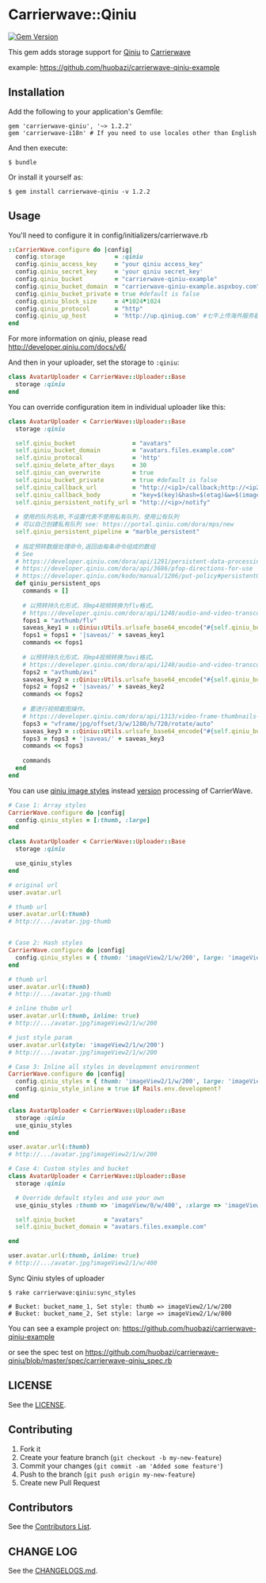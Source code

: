 # Carrierwave::Qiniu

[![Gem Version](https://badge.fury.io/rb/carrierwave-qiniu@2x.png?1.2.2)](http://badge.fury.io/rb/carrierwave-qiniu)

This gem adds storage support for [Qiniu](https://www.qiniu.com) to [Carrierwave](https://github.com/carrierwaveuploader/carrierwave)

example: https://github.com/huobazi/carrierwave-qiniu-example

## Installation

Add the following to your application's Gemfile:

    gem 'carrierwave-qiniu', '~> 1.2.2'
    gem 'carrierwave-i18n' # If you need to use locales other than English

And then execute:

    $ bundle

Or install it yourself as:

    $ gem install carrierwave-qiniu -v 1.2.2

## Usage

You'll need to configure it in config/initializers/carrierwave.rb

```ruby
::CarrierWave.configure do |config|
  config.storage              = :qiniu
  config.qiniu_access_key     = "your qiniu access_key"
  config.qiniu_secret_key     = 'your qiniu secret_key'
  config.qiniu_bucket         = "carrierwave-qiniu-example"
  config.qiniu_bucket_domain  = "carrierwave-qiniu-example.aspxboy.com"
  config.qiniu_bucket_private = true #default is false
  config.qiniu_block_size     = 4*1024*1024
  config.qiniu_protocol       = "http"
  config.qiniu_up_host        = 'http://up.qiniug.com' #七牛上传海外服务器,国内使用可以不要这行配置
end
```

For more information on qiniu, please read http://developer.qiniu.com/docs/v6/

And then in your uploader, set the storage to `:qiniu`:

```ruby
class AvatarUploader < CarrierWave::Uploader::Base
  storage :qiniu
end
```

You can override configuration item in individual uploader like this:

```ruby
class AvatarUploader < CarrierWave::Uploader::Base
  storage :qiniu

  self.qiniu_bucket                = "avatars"
  self.qiniu_bucket_domain         = "avatars.files.example.com"
  self.qiniu_protocal              = 'http'
  self.qiniu_delete_after_days     = 30
  self.qiniu_can_overwrite         = true
  self.qiniu_bucket_private        = true #default is false
  self.qiniu_callback_url          = "http://<ip1>/callback;http://<ip2>/callback"
  self.qiniu_callback_body         = "key=$(key)&hash=$(etag)&w=$(imageInfo.width)&h=$(imageInfo.height)" # see http://developer.qiniu.com/docs/v6/api/overview/up/response/vars.html#magicvar
  self.qiniu_persistent_notify_url = "http://<ip>/notify"
  
  # 使用的队列名称,不设置代表不使用私有队列，使用公有队列
  # 可以自己创建私有队列 see: https://portal.qiniu.com/dora/mps/new
  self.qiniu_persistent_pipeline = "marble_persistent"
    
  # 指定预转数据处理命令,返回由每条命令组成的数组
  # See
  # https://developer.qiniu.com/dora/api/1291/persistent-data-processing-pfop#
  # https://developer.qiniu.com/dora/api/3686/pfop-directions-for-use
  # https://developer.qiniu.com/kodo/manual/1206/put-policy#persistentOps
  def qiniu_persistent_ops
    commands = []
    
    # 以预转持久化形式，将mp4视频转换为flv格式。
    # https://developer.qiniu.com/dora/api/1248/audio-and-video-transcoding-avthumb
    fops1 = "avthumb/flv"
    saveas_key1 = ::Qiniu::Utils.urlsafe_base64_encode("#{self.qiniu_bucket}:#{store_dir}/#{self.filename}_flv.flv")
    fops1 = fops1 + '|saveas/' + saveas_key1
    commands << fops1
    
    # 以预转持久化形式，将mp4视频转换为avi格式。
    # https://developer.qiniu.com/dora/api/1248/audio-and-video-transcoding-avthumb
    fops2 = "avthumb/avi"
    saveas_key2 = ::Qiniu::Utils.urlsafe_base64_encode("#{self.qiniu_bucket}:#{store_dir}/#{self.filename}_avi.avi")
    fops2 = fops2 + '|saveas/' + saveas_key2
    commands << fops2
    
    # 要进行视频截图操作。
    # https://developer.qiniu.com/dora/api/1313/video-frame-thumbnails-vframe
    fops3 = "vframe/jpg/offset/3/w/1280/h/720/rotate/auto"
    saveas_key3 = ::Qiniu::Utils.urlsafe_base64_encode("#{self.qiniu_bucket}:#{store_dir}/#{self.filename}_screenshot.jpg")
    fops3 = fops3 + '|saveas/' + saveas_key3
    commands << fops3
    
    commands
  end
end
```

You can use [qiniu image styles](https://qiniu.kf5.com/hc/kb/article/68884/) instead [version](https://github.com/carrierwaveuploader/carrierwave#adding-versions) processing of CarrierWave.

```ruby
# Case 1: Array styles
CarrierWave.configure do |config|
  config.qiniu_styles = [:thumb, :large]
end

class AvatarUploader < CarrierWave::Uploader::Base
  storage :qiniu

  use_qiniu_styles
end

# original url
user.avatar.url

# thumb url
user.avatar.url(:thumb)
# http://.../avatar.jpg-thumb


# Case 2: Hash styles
CarrierWave.configure do |config|
  config.qiniu_styles = { thumb: 'imageView2/1/w/200', large: 'imageView2/1/w/800' }
end

# thumb url
user.avatar.url(:thumb)
# http://.../avatar.jpg-thumb

# inline thubm url
user.avatar.url(:thumb, inline: true)
# http://.../avatar.jpg?imageView2/1/w/200

# just style param
user.avatar.url(style: 'imageView2/1/w/200')
# http://.../avatar.jpg?imageView2/1/w/200

# Case 3: Inline all styles in development environment
CarrierWave.configure do |config|
  config.qiniu_styles = { thumb: 'imageView2/1/w/200', large: 'imageView2/1/w/800' }
  config.qiniu_style_inline = true if Rails.env.development?
end

class AvatarUploader < CarrierWave::Uploader::Base
  storage :qiniu
  use_qiniu_styles
end

user.avatar.url(:thumb)
# http://.../avatar.jpg?imageView2/1/w/200

# Case 4: Custom styles and bucket
class AvatarUploader < CarrierWave::Uploader::Base
  storage :qiniu

  # Override default styles and use your own
  use_qiniu_styles :thumb => 'imageView/0/w/400', :xlarge => 'imageView/0/w/1600'

  self.qiniu_bucket        = "avatars"
  self.qiniu_bucket_domain = "avatars.files.example.com"

end

user.avatar.url(:thumb, inline: true)
# http://.../avatar.jpg?imageView2/1/w/400

```
Sync Qiniu styles of uploader

```
$ rake carrierwave:qiniu:sync_styles

# Bucket: bucket_name_1, Set style: thumb => imageView2/1/w/200
# Bucket: bucket_name_2, Set style: large => imageView2/1/w/800

```
You can see a example project on: https://github.com/huobazi/carrierwave-qiniu-example

or see the spec test on https://github.com/huobazi/carrierwave-qiniu/blob/master/spec/carrierwave-qiniu_spec.rb

## LICENSE

See the [LICENSE](https://github.com/huobazi/carrierwave-qiniu/blob/master/LICENSE.txt).

## Contributing

1. Fork it
2. Create your feature branch (`git checkout -b my-new-feature`)
3. Commit your changes (`git commit -am 'Added some feature'`)
4. Push to the branch (`git push origin my-new-feature`)
5. Create new Pull Request

## Contributors

See the [Contributors List](https://github.com/huobazi/carrierwave-qiniu/graphs/contributors).

## CHANGE LOG

See the [CHANGELOGS.md](https://github.com/huobazi/carrierwave-qiniu/blob/master/CHANGELOG.md).
